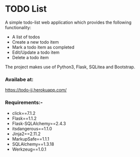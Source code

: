 # TODO List
A simple todo-list web application which provides the following functionality:
*  A list of todos
* Create a new todo item
* Mark a todo item as completed
* Edit/Update  a todo item
* Delete a todo item

The project makes use of Python3, Flask, SQLitea and Bootstrap.
### Availabe at:
https://todo-jj.herokuapp.com/
### Requirements:-
* click==7.1.2
* Flask==1.1.2
* Flask-SQLAlchemy==2.4.3
* itsdangerous==1.1.0
* Jinja2==2.11.2
* MarkupSafe==1.1.1
* SQLAlchemy==1.3.18
* Werkzeug==1.0.1

